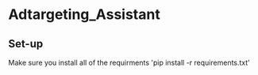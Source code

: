 # Adtargeting_Assistant


## Set-up

Make sure you install all of the requirments
'pip install -r requirements.txt'
